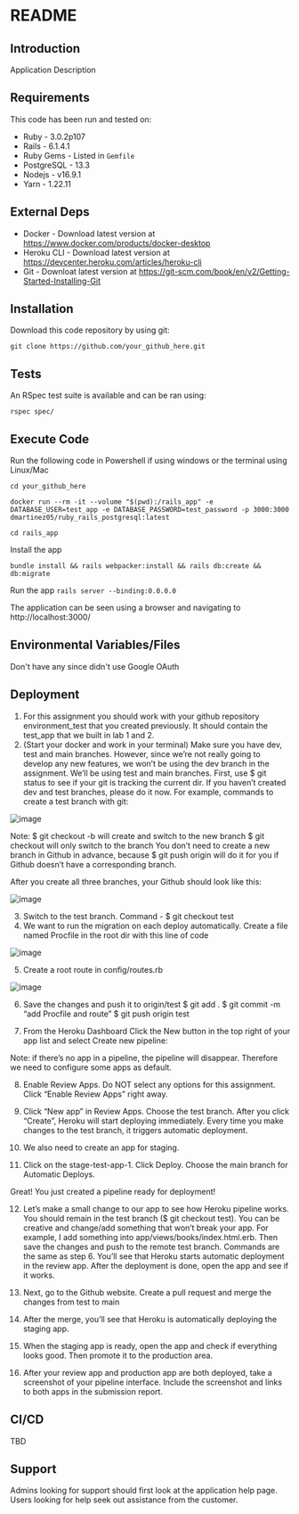 # README

## Introduction ##

Application Description

## Requirements ##

This code has been run and tested on:

* Ruby - 3.0.2p107
* Rails - 6.1.4.1
* Ruby Gems - Listed in `Gemfile`
* PostgreSQL - 13.3 
* Nodejs - v16.9.1
* Yarn - 1.22.11


## External Deps  ##

* Docker - Download latest version at https://www.docker.com/products/docker-desktop
* Heroku CLI - Download latest version at https://devcenter.heroku.com/articles/heroku-cli
* Git - Downloat latest version at https://git-scm.com/book/en/v2/Getting-Started-Installing-Git

## Installation ##

Download this code repository by using git:

 `git clone https://github.com/your_github_here.git`


## Tests ##

An RSpec test suite is available and can be ran using:

  `rspec spec/`

## Execute Code ##

Run the following code in Powershell if using windows or the terminal using Linux/Mac

  `cd your_github_here`

  `docker run --rm -it --volume "$(pwd):/rails_app" -e DATABASE_USER=test_app -e DATABASE_PASSWORD=test_password -p 3000:3000 dmartinez05/ruby_rails_postgresql:latest`

  `cd rails_app`

Install the app

  `bundle install && rails webpacker:install && rails db:create && db:migrate`

Run the app
  `rails server --binding:0.0.0.0`

The application can be seen using a browser and navigating to http://localhost:3000/

## Environmental Variables/Files ##

Don't have any since didn't use Google OAuth

## Deployment ##
1. For this assignment you should work with your github repository environment_test that you created previously. It should contain the test_app that we built in lab 1 and 2.
2. (Start your docker and work in your terminal) Make sure you have dev, test and main branches. However, since we’re not really going to develop any new features, we won’t be using the dev branch in the assignment. We’ll be using test and main branches.
First, use $ git status  to see if your git is tracking the current dir.
If you haven’t created dev and test branches, please do it now. For example, commands to create a test branch with git:

![image](https://user-images.githubusercontent.com/71986659/135948039-22d70b59-03fa-4c4a-8662-b7c939c08520.png)

Note:
$ git checkout -b <branch> will create and switch to the new branch
$ git checkout <branch> will only switch to the branch
You don’t need to create a new branch in Github in advance, because $ git push origin <branch> will do it for you if Github doesn’t have a corresponding branch.

After you create all three branches, your Github should look like this: 
 
![image](https://user-images.githubusercontent.com/71986659/135948077-9673b8ee-26ce-401b-88e7-41b7effbabed.png)

3. Switch to the test branch. Command - $ git checkout test
4. We want to run the migration on each deploy automatically.
Create a file named Procfile in the root dir with this line of code
 
![image](https://user-images.githubusercontent.com/71986659/135948122-5a288ca7-b2d9-4bf3-994f-764ef745efa3.png)

5. Create a root route in config/routes.rb
 
![image](https://user-images.githubusercontent.com/71986659/135948148-f2db8c45-f85c-4aab-978f-4541420953bf.png)

6. Save the changes and push it to origin/test
$ git add .
$ git commit -m “add Procfile and route”
$ git push origin test

7. From the Heroku Dashboard
Click the New button in the top right of your app list and select Create new pipeline:




Note: if there’s no app in a pipeline, the pipeline will disappear. Therefore we need to configure some apps as default.

8. Enable Review Apps. Do NOT select any options for this assignment. Click “Enable Review Apps” right away.


9. Click “New app” in Review Apps. Choose the test branch. After you click “Create”, Heroku will start deploying immediately. Every time you make changes to the test branch, it triggers automatic deployment.

10. We also need to create an app for staging.











11. Click on the stage-test-app-1. Click Deploy. Choose the main branch for Automatic Deploys.



Great! You just created a pipeline ready for deployment!

12. Let’s make a small change to our app to see how Heroku pipeline works.
You should remain in the test branch ($ git checkout test). You can be creative and change/add something that won’t break your app. For example, I add something into app/views/books/index.html.erb.
Then save the changes and push to the remote test branch. Commands are the same as step 6.
You’ll see that Heroku starts automatic deployment in the review app. After the deployment is done, open the app and see if it works.


13. Next, go to the Github website. Create a pull request and merge the changes from test to main
14. After the merge, you’ll see that Heroku is automatically deploying the staging app.

15. When the staging app is ready, open the app and check if everything looks good. Then promote it to the production area.

16. After your review app and production app are both deployed, take a screenshot of your pipeline interface. Include the screenshot and links to both apps in the submission report.

## CI/CD ##

TBD

## Support ##

Admins looking for support should first look at the application help page.
Users looking for help seek out assistance from the customer.
